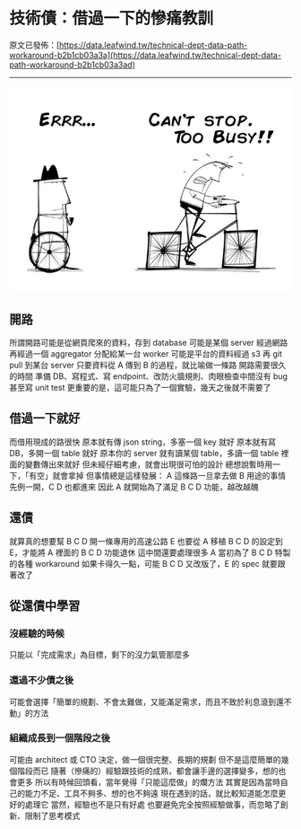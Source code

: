 # 技術債：借過一下的慘痛教訓

原文已發佈：[https://data.leafwind.tw/technical-dept-data-path-workaround-b2b1cb03a3a](https://data.leafwind.tw/technical-dept-data-path-workaround-b2b1cb03a3ad)

---

![](/assets/tech-debt.jpeg)

## 開路

所謂開路可能是從網頁爬來的資料，存到 database
可能是某個 server 經過網路再經過一個 aggregator 分配給某一台 worker
可能是平台的資料經過 s3 再 git pull 到某台 server
只要資料從 A 傳到 B 的過程，就比喻做一條路
開路需要很久的時間
準備 DB、寫程式、寫 endpoint、改防火牆規則、肉眼檢查中間沒有 bug 甚至寫 unit test
更重要的是，這可能只為了一個實驗，幾天之後就不需要了

## 借過一下就好

而借用現成的路很快
原本就有傳 json string，多塞一個 key 就好
原本就有寫 DB，多開一個 table 就好
原本你的 server 就有讀某個 table，多讀一個 table 裡面的變數傳出來就好
但未經仔細考慮，就會出現很可怕的設計
總想說暫時用一下，「有空」就會拿掉
但事情總是這樣發展：
A 這條路一旦拿去做 B 用途的事情
先例一開，C D 也都進來
因此 A 就開始為了滿足 B C D 功能，越改越醜

## 還債

就算真的想要幫 B C D 開一條專用的高速公路 E
也要從 A 移植 B C D 的設定到 E，才能將 A 裡面的 B C D 功能退休
這中間還要處理很多 A 當初為了 B C D 特製的各種 workaround
如果卡得久一點，可能 B C D 又改版了，E 的 spec 就要跟著改了

## 從還債中學習

### 沒經驗的時候

只能以「完成需求」為目標，剩下的沒力氣管那麼多

### 還過不少債之後

可能會選擇「簡單的規劃、不會太難做，又能滿足需求，而且不致於利息滾到還不動」的方法

### 組織成長到一個階段之後

可能由 architect 或 CTO 決定，做一個很完整、長期的規劃
但不是這麼簡單的幾個階段而已
隨著（慘痛的）經驗跟技術的成熟，都會讓手邊的選擇變多，想的也會更多
所以有時候回頭看，當年覺得「只能這麼做」的爛方法
其實是因為當時自己的能力不足、工具不夠多、想的也不夠遠
現在遇到的話，就比較知道能怎麼更好的處理它
當然，經驗也不是只有好處
也要避免完全按照經驗做事，而忽略了創新、限制了思考模式